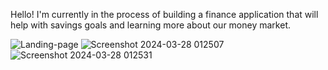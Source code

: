 Hello! 
I'm currently in the process of building a finance application that will help with savings goals and learning more about our money market. 


![Landing-page](https://github.com/MickieBurch/Finance-24/assets/93951895/11781212-b38d-4d87-8229-f4bc24823311)
![Screenshot 2024-03-28 012507](https://github.com/MickieBurch/Finance-24/assets/93951895/5a9c55da-1120-40fc-b014-a2e69fffd0a5)
![Screenshot 2024-03-28 012531](https://github.com/MickieBurch/Finance-24/assets/93951895/bd676c51-8d8d-4d89-ad4e-005f9c89babb)
